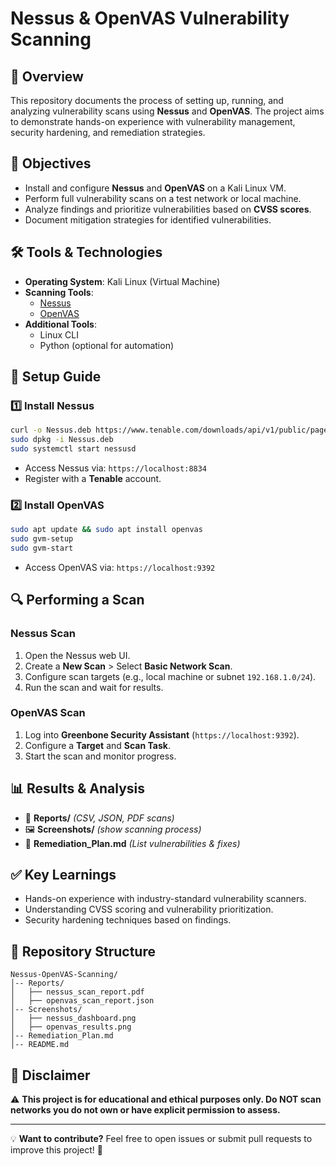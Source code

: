 # Nessus & OpenVAS Vulnerability Scanning

## 📌 Overview
This repository documents the process of setting up, running, and analyzing vulnerability scans using **Nessus** and **OpenVAS**. The project aims to demonstrate hands-on experience with vulnerability management, security hardening, and remediation strategies.

## 🎯 Objectives
- Install and configure **Nessus** and **OpenVAS** on a Kali Linux VM.
- Perform full vulnerability scans on a test network or local machine.
- Analyze findings and prioritize vulnerabilities based on **CVSS scores**.
- Document mitigation strategies for identified vulnerabilities.

## 🛠️ Tools & Technologies
- **Operating System**: Kali Linux (Virtual Machine)
- **Scanning Tools**:
  - [Nessus](https://www.tenable.com/products/nessus)
  - [OpenVAS](https://www.openvas.org/)
- **Additional Tools**:
  - Linux CLI
  - Python (optional for automation)

## 🚀 Setup Guide
### 1️⃣ Install Nessus
```bash
curl -o Nessus.deb https://www.tenable.com/downloads/api/v1/public/pages/nessus/downloads/####/download?i_agree_to_tenable_license_agreement=true
sudo dpkg -i Nessus.deb
sudo systemctl start nessusd
```
- Access Nessus via: `https://localhost:8834`
- Register with a **Tenable** account.

### 2️⃣ Install OpenVAS
```bash
sudo apt update && sudo apt install openvas
sudo gvm-setup
sudo gvm-start
```
- Access OpenVAS via: `https://localhost:9392`

## 🔍 Performing a Scan
### **Nessus Scan**
1. Open the Nessus web UI.
2. Create a **New Scan** > Select **Basic Network Scan**.
3. Configure scan targets (e.g., local machine or subnet `192.168.1.0/24`).
4. Run the scan and wait for results.

### **OpenVAS Scan**
1. Log into **Greenbone Security Assistant** (`https://localhost:9392`).
2. Configure a **Target** and **Scan Task**.
3. Start the scan and monitor progress.

## 📊 Results & Analysis
- 📂 **Reports/** _(CSV, JSON, PDF scans)_
- 🖼️ **Screenshots/** _(show scanning process)_
- 📝 **Remediation_Plan.md** _(List vulnerabilities & fixes)_

## ✅ Key Learnings
- Hands-on experience with industry-standard vulnerability scanners.
- Understanding CVSS scoring and vulnerability prioritization.
- Security hardening techniques based on findings.

## 📂 Repository Structure
```
Nessus-OpenVAS-Scanning/
│-- Reports/
│   ├── nessus_scan_report.pdf
│   ├── openvas_scan_report.json
│-- Screenshots/
│   ├── nessus_dashboard.png
│   ├── openvas_results.png
│-- Remediation_Plan.md
│-- README.md
```

## 📢 Disclaimer
⚠️ **This project is for educational and ethical purposes only. Do NOT scan networks you do not own or have explicit permission to assess.**

---

💡 **Want to contribute?** Feel free to open issues or submit pull requests to improve this project! 🚀

